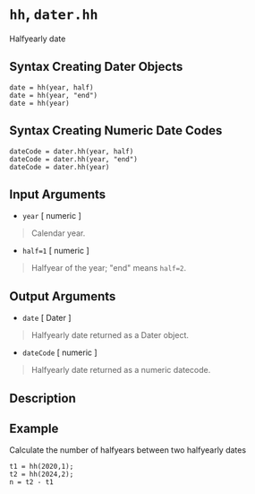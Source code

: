 # `hh`, `dater.hh`

Halfyearly date


## Syntax Creating Dater Objects

    date = hh(year, half)
    date = hh(year, "end")
    date = hh(year)


## Syntax Creating Numeric Date Codes

    dateCode = dater.hh(year, half)
    dateCode = dater.hh(year, "end")
    dateCode = dater.hh(year)


## Input Arguments

* `year` [ numeric ] 

> Calendar year.


* `half=1` [ numeric ]

> Halfyear of the year; "end" means `half=2`.


## Output Arguments

* `date` [ Dater ]

> Halfyearly date returned as a Dater object.


* `dateCode` [ numeric ]

> Halfyearly date returned as a numeric datecode.


## Description


## Example

Calculate the number of halfyears between two halfyearly dates

    t1 = hh(2020,1);
    t2 = hh(2024,2);
    n = t2 - t1

